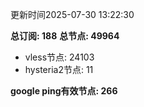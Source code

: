更新时间2025-07-30 13:22:30

**总订阅: 188**
**总节点: 49964**
- vless节点: 24103
- hysteria2节点: 11

**google ping有效节点: 266**
